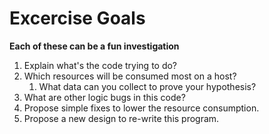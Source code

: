# Excercise Goals
 
**Each of these can be a fun investigation**

1. Explain what's the code trying to do?
2. Which resources will be consumed most on a host?
    1. What data can you collect to prove your hypothesis?
3. What are other logic bugs in this code? 
4. Propose simple fixes to lower the resource consumption.
5. Propose a new design to re-write this program. 
